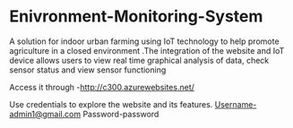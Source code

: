 # Enivronment-Monitoring-System


A solution for indoor urban farming using IoT technology to help promote agriculture in a closed
environment .The integration of the website and IoT device allows users to view real time graphical analysis of data,
check sensor status and view sensor functioning

Access it through -http://c300.azurewebsites.net/

Use credentials to explore the website and its features.
Username-admin1@gmail.com
Password-password
